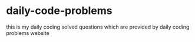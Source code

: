 # daily-code-problems
this is my daily coding solved questions which are provided by daily coding problems website

